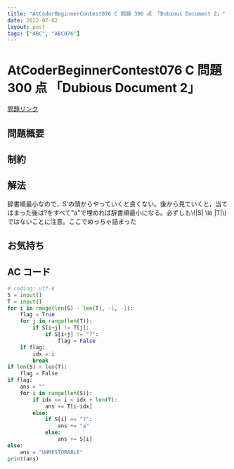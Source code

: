 ```yaml
---
title: "AtCoderBeginnerContest076 C 問題 300 点 「Dubious Document 2」"
date: 2022-07-02
layout: post
tags: ["ABC", "ABC076"]
---
```


# AtCoderBeginnerContest076 C 問題 300 点 「Dubious Document 2」

<a href="https://atcoder.jp/contests/abc076/tasks/abc076_c" blank="_target">問題リンク</a>

## 問題概要

## 制約

## 解法

辞書順最小なので，S'の頭からやっていくと良くない。後から見ていくと，当てはまった後は?をすべて"a"で埋めれば辞書順最小になる。必ずしも\\(\|S\| \le \|T\|\\)ではないことに注意。ここでめっちゃ詰まった

## お気持ち

## AC コード

```python
# coding: utf-8
S = input()
T = input()
for i in range(len(S) - len(T), -1, -1):
    flag = True
    for j in range(len(T)):
        if S[i+j] != T[j]:
            if S[i+j] != "?":
                flag = False
    if flag:
        idx = i
        break
if len(S) < len(T):
    flag = False
if flag:
    ans = ""
    for i in range(len(S)):
        if idx <= i < idx + len(T):
            ans += T[i-idx]
        else:
            if S[i] == "?":
                ans += "a"
            else:
                ans += S[i]
else:
    ans = "UNRESTORABLE"
print(ans)
```
